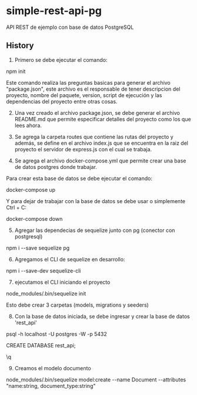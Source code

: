 # simple-rest-api-pg

API REST de ejemplo con base de datos PostgreSQL

## History 

1) Primero se debe ejecutar el comando:

npm init

Este comando realiza las preguntas basicas para generar el archivo "package.json", este archivo es el responsable de tener descripcion del proyecto, nombre del paquete, version, script de ejecución y las dependencias del proyecto entre otras cosas.

2) Una vez creado el archivo package.json, se debe generar el archivo README.md que permite especificar detalles del proyecto como los que lees ahora.

3) Se agrega la carpeta routes que contiene las rutas del proyecto y además, se define en el archivo index.js que se encuentra en la raiz del proyecto el servidor de express.js con el cual se trabaja.

4) Se agrega el archivo docker-compose.yml que permite crear una base de datos postgres donde trabajar.

Para crear esta base de datos se debe ejecutar el comando:

docker-compose up

Y para dejar de trabajar con la base de datos se debe usar o simplemente Ctrl + C:

docker-compose down

5) Agregar las dependecias de sequelize junto con pg (conector con postgresql)

npm i --save sequelize pg

6) Agregamos el CLI de sequelize en desarrollo:

npm i --save-dev sequelize-cli

7) ejecutamos el CLI iniciando el proyecto

node_modules/.bin/sequelize init

Esto debe crear 3 carpetas (models, migrations y seeders)

8) Con la base de datos iniciada, se debe ingresar y crear la base de datos 'rest_api'

  psql -h localhost -U postgres -W -p 5432

  CREATE DATABASE rest_api;

  \q

9) Creamos el modelo documento

node_modules/.bin/sequelize model:create --name Document --attributes "name:string, document_type:string"